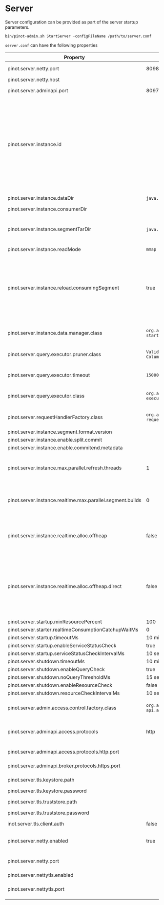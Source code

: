 # Server

Server configuration can be provided as part of the server startup parameters.

```
bin/pinot-admin.sh StartServer -configFileName /path/to/server.conf
```

`server.conf` can have the following properties

| Property                                                   | Default                                                                                                                              | Description                                                                                                                                                                                                                                                                         |
| ---------------------------------------------------------- | ------------------------------------------------------------------------------------------------------------------------------------ | ----------------------------------------------------------------------------------------------------------------------------------------------------------------------------------------------------------------------------------------------------------------------------------- |
| pinot.server.netty.port                                    | 8098                                                                                                                                 | Port to query Pinot Server                                                                                                                                                                                                                                                          |
| pinot.server.netty.host                                    |                                                                                                                                      | Pinot server hostname                                                                                                                                                                                                                                                               |
| pinot.server.adminapi.port                                 | 8097                                                                                                                                 | Port for Pinot Server Admin UI                                                                                                                                                                                                                                                      |
| pinot.server.instance.id                                   |                                                                                                                                      | By default the server instance id used by Helix is _Server\_hostname\_port_ where the hostname and port are configured through host and port config values above. This config overwrites the default setting. User can put server id independent of the server's hostname and port. |
| pinot.server.instance.dataDir                              | `java.io.tmpdir` + `/PinotServer/index`                                                                                              | Directory to hold all the data                                                                                                                                                                                                                                                      |
| pinot.server.instance.consumerDir                          |                                                                                                                                      |                                                                                                                                                                                                                                                                                     |
| pinot.server.instance.segmentTarDir                        | `java.io.tmpdir` + `/PinotServer/segmentTar`                                                                                         | Directory to hold temporary segments downloaded from Controller or Deep Store                                                                                                                                                                                                       |
| pinot.server.instance.readMode                             | `mmap`                                                                                                                               |                                                                                                                                                                                                                                                                                     |
| pinot.server.instance.reload.consumingSegment              | true                                                                                                                                 | Specifies if the reload segment API should reload the consuming segments. This is useful when the corresponding schema is updated and we want the changes to be reflected in the consuming segment.                                                                                 |
| pinot.server.instance.data.manager.class                   | <p><code>org.apache.pinot.server.</code><br><code>starter.helix.HelixInstanceDataManager</code></p>                                  |                                                                                                                                                                                                                                                                                     |
| pinot.server.query.executor.pruner.class                   | <p><code>ValidSegmentPruner,DataSchemaSegmentPruner,</code><br><code>ColumnValueSegmentPruner,SelectionQuerySegmentPruner</code></p> |                                                                                                                                                                                                                                                                                     |
| pinot.server.query.executor.timeout                        | `15000`                                                                                                                              | Timeout for Server to process Query in Milliseconds                                                                                                                                                                                                                                 |
| pinot.server.query.executor.class                          | <p><code>org.apache.pinot.core.query.</code><br><code>executor.ServerQueryExecutorV1Impl</code></p>                                  |                                                                                                                                                                                                                                                                                     |
| pinot.server.requestHandlerFactory.class                   | <p><code>org.apache.pinot.server.</code><br><code>request.SimpleRequestHandlerFactory</code></p>                                     |                                                                                                                                                                                                                                                                                     |
| pinot.server.instance.segment.format.version               |                                                                                                                                      |                                                                                                                                                                                                                                                                                     |
| pinot.server.instance.enable.split.commit                  |                                                                                                                                      |                                                                                                                                                                                                                                                                                     |
| pinot.server.instance.enable.commitend.metadata            |                                                                                                                                      |                                                                                                                                                                                                                                                                                     |
| pinot.server.instance.max.parallel.refresh.threads         | 1                                                                                                                                    | Number of simultaneous segments that can be refreshed on one server.                                                                                                                                                                                                                |
| pinot.server.instance.realtime.max.parallel.segment.builds | 0                                                                                                                                    | Specifies how many parallel realtime segments can be built. Value of <= 0 indicates unlimited.                                                                                                                                                                                      |
| pinot.server.instance.realtime.alloc.offheap               | false                                                                                                                                | Boolean value to control whether memory for realtime consuming segments should be allocated off-heap.                                                                                                                                                                               |
| pinot.server.instance.realtime.alloc.offheap.direct        | false                                                                                                                                | If 'realtime.alloc.offheap' is set to true, this boolean value controls whether the corresponding allocation should be direct or not (false indicate mmap allocation)                                                                                                               |
| pinot.server.startup.minResourcePercent                    | 100                                                                                                                                  |                                                                                                                                                                                                                                                                                     |
| pinot.server.starter.realtimeConsumptionCatchupWaitMs      | 0                                                                                                                                    |                                                                                                                                                                                                                                                                                     |
| pinot.server.startup.timeoutMs                             | 10 minutes                                                                                                                           |                                                                                                                                                                                                                                                                                     |
| pinot.server.startup.enableServiceStatusCheck              | true                                                                                                                                 |                                                                                                                                                                                                                                                                                     |
| pinot.server.startup.serviceStatusCheckIntervalMs          | 10 seconds                                                                                                                           |                                                                                                                                                                                                                                                                                     |
| pinot.server.shutdown.timeoutMs                            | 10 minutes                                                                                                                           |                                                                                                                                                                                                                                                                                     |
| pinot.server.shutdown.enableQueryCheck                     | true                                                                                                                                 |                                                                                                                                                                                                                                                                                     |
| pinot.server.shutdown.noQueryThresholdMs                   | 15 seconds                                                                                                                           |                                                                                                                                                                                                                                                                                     |
| pinot.server.shutdown.enableResourceCheck                  | false                                                                                                                                |                                                                                                                                                                                                                                                                                     |
| pinot.server.shutdown.resourceCheckIntervalMs              | 10 seconds                                                                                                                           |                                                                                                                                                                                                                                                                                     |
| pinot.server.admin.access.control.factory.class            | <p><code>org.apache.pinot.server.</code><br><code>api.access.AllowAllAccessFactory</code></p>                                        |                                                                                                                                                                                                                                                                                     |
| pinot.server.adminapi.access.protocols                     | http                                                                                                                                 | Ingress protocols to access server admin api (http or https or http,https)                                                                                                                                                                                                          |
| pinot.server.adminapi.access.protocols.http.port           |                                                                                                                                      | Port to access server admin api via http                                                                                                                                                                                                                                            |
| pinot.server.adminapi.broker.protocols.https.port          |                                                                                                                                      | Port to access server admin api via https                                                                                                                                                                                                                                           |
| pinot.server.tls.keystore.path                             |                                                                                                                                      | Path to server TLS keystore                                                                                                                                                                                                                                                         |
| pinot.server.tls.keystore.password                         |                                                                                                                                      | keystore password                                                                                                                                                                                                                                                                   |
| pinot.server.tls.truststore.path                           |                                                                                                                                      | Path to server TLS truststore                                                                                                                                                                                                                                                       |
| pinot.server.tls.truststore.password                       |                                                                                                                                      | truststore password                                                                                                                                                                                                                                                                 |
| inot.server.tls.client.auth                                | false                                                                                                                                | toggle for requiring TLS client auth                                                                                                                                                                                                                                                |
| pinot.server.netty.enabled                                 | true                                                                                                                                 | toggle for enabling unsecured netty connections to server                                                                                                                                                                                                                           |
| pinot.server.netty.port                                    |                                                                                                                                      | Port for accessing pinot server via unsecured netty                                                                                                                                                                                                                                 |
| pinot.server.nettytls.enabled                              |                                                                                                                                      |                                                                                                                                                                                                                                                                                     |
| pinot.server.nettytls.port                                 |                                                                                                                                      | Port for accessing pinot server via TLS-secured netty                                                                                                                                                                                                                               |
